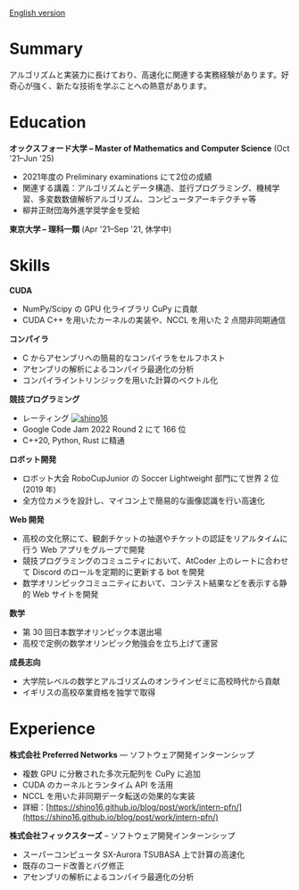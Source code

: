 [English version](resume.pdf)

# Summary

アルゴリズムと実装力に長けており、高速化に関連する実務経験があります。好奇心が強く、新たな技術を学ぶことへの熱意があります。

# Education

**オックスフォード大学 – Master of Mathematics and Computer Science** (Oct '21–Jun '25)
*	2021年度の Preliminary examinations にて2位の成績
*	関連する講義：アルゴリズムとデータ構造、並行プログラミング、機械学習、多変数数値解析アルゴリズム、コンピュータアーキテクチャ等
*	柳井正財団海外進学奨学金を受給

**東京大学 – 理科一類** (Apr '21–Sep '21, 休学中)

# Skills

**CUDA**
* NumPy/Scipy の GPU 化ライブラリ CuPy に貢献
* CUDA C++ を用いたカーネルの実装や、NCCL を用いた 2 点間非同期通信

**コンパイラ**
* C からアセンブリへの簡易的なコンパイラをセルフホスト
* アセンブリの解析によるコンパイラ最適化の分析
* コンパイライントリンジックを用いた計算のベクトル化


**競技プログラミング**
* レーティング [![shino16](https://img.shields.io/endpoint?url=https%3A%2F%2Fatcoder-badges.now.sh%2Fapi%2Fatcoder%2Fjson%2Fshino16)](https://atcoder.jp/users/shino16)
* Google Code Jam 2022 Round 2 にて 166 位
* C++20, Python, Rust に精通

**ロボット開発**
* ロボット大会 RoboCupJunior の Soccer Lightweight 部門にて世界 2 位 (2019 年)
* 全方位カメラを設計し、マイコン上で簡易的な画像認識を行い高速化

**Web 開発**
* 高校の文化祭にて、観劇チケットの抽選やチケットの認証をリアルタイムに行う Web アプリをグループで開発
* 競技プログラミングのコミュニティにおいて、AtCoder 上のレートに合わせて Discord のロールを定期的に更新する bot を開発
* 数学オリンピックコミュニティにおいて、コンテスト結果などを表示する静的 Web サイトを開発

**数学**
* 第 30 回日本数学オリンピック本選出場
* 高校で定例の数学オリンピック勉強会を立ち上げて運営

**成長志向**
* 大学院レベルの数学とアルゴリズムのオンラインゼミに高校時代から貢献
* イギリスの高校卒業資格を独学で取得

# Experience

**株式会社 Preferred Networks** — ソフトウェア開発インターンシップ
* 複数 GPU に分散された多次元配列を CuPy に追加
* CUDA のカーネルとランタイム API を活用
* NCCL を用いた非同期データ転送の効果的な実装
* 詳細：[https://shino16.github.io/blog/post/work/intern-pfn/](https://shino16.github.io/blog/post/work/intern-pfn/)

**株式会社フィックスターズ** – ソフトウェア開発インターンシップ
* スーパーコンピュータ SX-Aurora TSUBASA 上で計算の高速化
* 既存のコード改善とバグ修正
* アセンブリの解析によるコンパイラ最適化の分析
